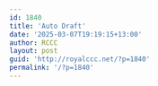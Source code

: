 ```yaml
---
id: 1840
title: 'Auto Draft'
date: '2025-03-07T19:19:15+13:00'
author: RCCC
layout: post
guid: 'http://royalccc.net/?p=1840'
permalink: '/?p=1840'
---
```


